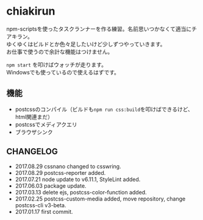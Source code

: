 # chiakirun
npm-scriptsを使ったタスクランナーを作る練習。名前思いつかなくて適当にチアキラン。  
ゆくゆくはビルドとか色々足したいけど少しずつやっていきます。  
お仕事で使うので余計な機能はつけません。

`npm start` を叩けばウォッチが走ります。  
Windowsでも使っているので使えるはずです。

## 機能
* postcssのコンパイル（ビルドも`npm run css:build`を叩けばできるけど、html関連まだ）
* postcssでメディアクエリ
* ブラウザシンク

## CHANGELOG
* 2017.08.29 cssnano changed to csswring.
* 2017.08.29 postcss-reporter added.
* 2017.07.21 node update to v6.11.1, StyleLint added.
* 2017.06.03 package update.
* 2017.03.13 delete ejs, postcss-color-function added.
* 2017.02.25 postcss-custom-media added, move repository, change postcss-cli v3-beta.
* 2017.01.17 first commit.
